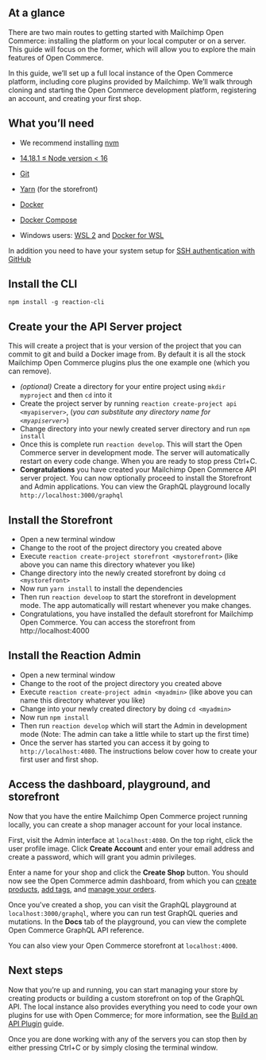 ## At a glance

There are two main routes to getting started with Mailchimp Open Commerce: installing the platform on your local computer or on a server. This guide will focus on the former, which will allow you to explore the main features of Open Commerce.

In this guide, we’ll set up a full local instance of the Open Commerce platform, including core plugins provided by Mailchimp. We’ll walk through cloning and starting the Open Commerce development platform, registering an account, and creating your first shop.

## What you’ll need


- We recommend installing [nvm](https://github.com/nvm-sh/nvm)
- [14.18.1 ≤ Node version < 16](https://nodejs.org/ja/blog/release/v14.18.1/)
- [Git](https://git-scm.com/)
- [Yarn](https://yarnpkg.com/cli/install) (for the storefront)
- [Docker](https://www.docker.com/)
- [Docker Compose](https://docs.docker.com/compose/)

- Windows users: [WSL 2](https://docs.microsoft.com/en-us/windows/wsl/install-win10) and [Docker for WSL](https://docs.docker.com/docker-for-windows/wsl/)

In addition you need to have your system setup for [SSH authentication with GitHub](`https://docs.github.com/en/authentication/connecting-to-github-with-ssh`)

## Install the CLI

`npm install -g reaction-cli`

## Create your the API Server project

This will create a project that is your version of the project that you can commit to git and build a Docker image 
from. By default it is all the stock Mailchimp Open Commerce plugins plus the one example one (which you can remove).

- _(optional)_ Create a directory for your entire project using `mkdir myproject` and then `cd` into it
- Create the project server by running `reaction create-project api <myapiserver>`, (_you can substitute any directory 
  name for `<myapiserver>`_)
- Change directory into your newly created server directory and run `npm install`
- Once this is complete run `reaction develop`. This will start the Open Commerce server in development mode. The 
  server will automatically restart on every code change. When you are ready to stop press Ctrl+C.
- **Congratulations** you have created your Mailchimp Open Commerce API server project. You can now 
  optionally proceed to install the Storefront and Admin applications. You can view the GraphQL playground locally 
  `http://localhost:3000/graphql`

## Install the Storefront

- Open a new terminal window
- Change to the root of the project directory you created above
- Execute `reaction create-project storefront <mystorefront>` (like above you can name this directory whatever you like)
- Change directory into the newly created storefront by doing `cd <mystorefront>`
- Now run `yarn install` to install the dependencies
- Then run `reaction develoop` to start the storefront in development mode. The app automatically will restart whenever 
  you make changes.
- Congratulations, you have installed the default storefront for Mailchimp Open Commerce. You can access the 
  storefront from http://localhost:4000

## Install the Reaction Admin
- Open a new terminal window
- Change to the root of the project directory you created above
- Execute `reaction create-project admin <myadmin>` (like above you can name this directory whatever you like)
- Change into your newly created directory by doing `cd <myadmin>`
- Now run `npm install`
- Then run `reaction develop` which will start the Admin in development mode (Note: The admin can take a little 
  while to start up the first time)
- Once the server has started you can access it by going to `http://localhost:4080`. The instructions below cover 
  how to create your first user and first shop.

## Access the dashboard, playground, and storefront

Now that you have the entire Mailchimp Open Commerce project running locally, you can create a shop manager account for your local instance.

First, visit the Admin interface at `localhost:4080`. On the top right, click the user profile image. Click **Create Account** and enter your email address and create a password, which will grant you admin privileges.

Enter a name for your shop and click the **Create Shop** button. You should now see the Open Commerce admin dashboard, from which you can [create products](/developer/open-commerce/docs/creating-organizing-products/), [add tags](/developer/open-commerce/docs/tags-navigation/), and [manage your orders](/developer/open-commerce/docs/fulfilling-orders/).

Once you've created a shop, you can visit the GraphQL playground at `localhost:3000/graphql`, where you can run test GraphQL queries and mutations. In the **Docs** tab of the playground, you can view the complete Open Commerce GraphQL API reference.

You can also view your Open Commerce storefront at `localhost:4000`.

## Next steps

Now that you’re up and running, you can start managing your store by creating products or building a custom storefront on top of the GraphQL API. The local instance also provides everything you need to code your own plugins for use with Open Commerce; for more information, see the [Build an API Plugin](/developer/open-commerce/guides/build-api-plugin/) guide.

Once you are done working with any of the servers you can stop then by either pressing Ctrl+C or by simply closing 
the terminal window.
